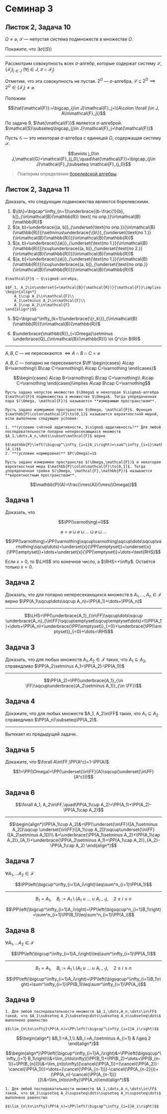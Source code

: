 # Семинар 3

## Листок 2, Задача 10

$\Omega\neq\varnothing$, $\mathcal{S}$ — непустая система подмножеств в множестве $\Omega$.

Покажите, что $\exists\sigma(\mathcal(S))$

---

Рассмотрим совокупность всех $\sigma$-алгебр, которые содержат систему $\mathcal{S}$, $\{\mathcal{F}_j\}_{j\in J}$ $(\forall j \in J, \mathcal{S}\in\mathcal{F}_j)$

Отметим, что эта совокупность не пустая. $2^\Omega$ — $\sigma$-алгебра, $\mathcal{S}\subseteq 2^\Omega\implies 2^\Omega\in\{\mathcal{F}_j\}\neq\varnothing$.

Положим 

$$\hat{\mathcal{F}}:=\bigcap_{j\in J}\mathcal{F}_j=\{A\colon \forall j\in J, A\in\mathcal{F}_j\}$$

По задаче 9, $\hat{\mathcal{F}}$ является $\sigma$-алгеброй. $\mathcal{S}\subseteq\bigcap_{j\in J}\mathcal{F}_j=\hat{\mathcal{F}}$

Пусть $\mathcal{G}$ — это некоторая $\sigma$-алгебра с единицей $\Omega$, содержащая систему $\mathcal{S}$.

$$\exists j_0\in J,\mathcal{G}=\mathcal{F}_{j_0},\quad\hat{\mathcal{F}}=\bigcap_{j\in J}\mathcal{F}_j\subseteq \mathcal{F}_{j_0}$$

> Повторим определение [борелевской алгебры](#borel-sigma-algebra).

## Листок 2, Задача 11

Доказать, что следующие подмножества являются борелевскими.

1. $\{b\}=\bigcap^\infty_{n=1}\underbrace{(b-\frac{1}{b}, b]}_{\in\mathcal{B}(\mathbb{R}) \text{ по опр.}}\in\mathcal{B}(\mathbb{R})$
2. $(a, b)=\underbrace{(a, b]}_{\underset{\text{по опр.}}{\in\mathcal{B}(\mathbb{R})}}\setminus\underbrace{\{b\}}_{\underset{\text{по 1.}}{\in\mathcal{B}(\mathbb{R})}}\in\mathcal{B}(\mathbb{R})$
3. $[a, b)=\underbrace{\{a\}}_{\underset{\text{по 1.}}{\in\mathcal{B}(\mathbb{R})}}\cup\underbrace{(a, b)}_{\underset{\text{по 2.}}{\in\mathcal{B}(\mathbb{R})}}\in\mathcal{B}(\mathbb{R})$
4. $[a, b]=\underbrace{\{a\}}_{\underset{\text{по 1.}}{\in\mathcal{B}(\mathbb{R})}}\cup\underbrace{(a, b]}_{\underset{\text{по опр.}}{\in\mathcal{B}(\mathbb{R})}}\in\mathcal{B}(\mathbb{R})$

```{seealso}
$\mathcal{F}$ — $\sigma$-алгебра, 

$$F_1, A_2\in\underset{=\mathcal{B}(\mathcal{R})}{\mathcal{F}}\implies
\begin{align*}
    A_1\cup A_2\in\mathcal{F}\\
    A_1\setminus A_2\in\mathcal{F}\\
    A_1\cup A_2\in\mathcal{F}
\end{align*}$$
```

5. $Q=\bigcup^\infty_{k=1}\underbrace{\{r_k\}}_{\in\mathcal{B}(\mathbb{R})}\in\mathcal{B}(\mathbb{R})$

6. $\underbrace{\mathbb{R}}_{=\Omega}\setminus \underbrace{Q}_{\in\mathcal{B}(\mathbb{R})} \in Q^c\in B(R)$

---

$A, B, C$ — не пересекаются $\iff A\cap B\cap C=\varnothing$

$A, B, C$ — попарно не пересекаются $\iff \begin{cases} A\cap B=\varnothing\\ B\cap C=\varnothing\\ A\cap C=\varnothing
\end{cases}$

$$\begin{cases} A\cap B=\varnothing\\ B\cap C=\varnothing\\ A\cap C=\varnothing
\end{cases}\implies A\cap B\cap C=\varnothing$$

```{prf:definition}
Пусть задано непустое множество $\Omega$ и некоторая $\sigma$-алгебра $\mathcal{F}$ подмножества в множестве $\Omega$. Тогда упорядоченная пара $(\Omega, \mathcal{F})$ называется **измеримым пространством**.
```

```{prf:definition}
Пусть задано измеримое пространство $\Omega, \mathcal{F}$. Функция $\mathbb{P}\colon\mathcal{F}\to[0,1]$ называется вероятностной мерой, если выполнены следующие условия:

1. **(условие счётной аддитивности, $\sigma$-аддитивность)** Для любой последовательности попарно непересекающихся множеств $A_1,\dots,A_n,\dots\subset\mathcal{F}$ верно

$$\mathbb{P}\left(\bigcup^\infty_{i=1}A_i\right)=\sum^\infty_{i=1}\mathbb{P}(A_i)$$
2. **(условие нормировки)** $P(\Omega)=1$
```

```{prf:definition}
Пусть задано измеримое пространство $(\Omega,\mathcal{F})$ и некоторая вероятностная мера $\mathbb{P}\colon\mathcal{F}\to[0,1]$. Тогда упорядоченная тройка $(\Omega, \mathcal{F},\mathbb{P})$ называется **вероятностным пространством**.
```

$$\mathbb{P}(A)=\frac{\mes(A)}{\mes(\Omega)}$$

## Задача 1

Доказать, что

$$\PP(\varnothing)=0$$

$$\varnothing=\varnothing\sqcup\varnothing\sqcup\dots\sqcup\varnothing\sqcup\dots$$

$$\PP(\varnothing)=\PP(\varnothing\sqcup\varnothing\sqcup\dots\sqcup\varnothing\sqcup\dots)=\underset{x}{\PP(\emptyset)}+\underset{x}{\PP(\emptyset)}+\dots+\underset{x}{\PP(\emptyset)}+\dots=\text{RHS}$$

Если $x>0$, то $\LHS$ это конечное число, а $\RHS=+\infty$.
Остаётся только $x=0$.

## Задача 2

Доказать, что для попарно непересекающихся множеств в $A_1,\dots,A_n\in\mathcal{F}$ верно $\PP(A_1\sqcup\dots\sqcup A_n)=\PP(A_1)+\dots+\PP(A_n)$

---

$$\LHS=\PP(\underbrace{A_1}_{\in\FF}\sqcup\dots\sqcup \underbrace{A_n}_{\in\FF}\sqcup\emptyset\sqcup\emptyset\dots)=\\\PP(A_1)+\dots+\PP(A_n)+\underbrace{\PP(\emptyset)}_{=0}+\underbrace{\PP(\emptyset)}_{=0}+\dots=\RHS$$

## Задача 3

Доказать, что для любых множеств $A_1,A_2\in\mathcal{F}$ таких, что $A_1\subseteq A_2$, справедливо $\PP(A_2\setminus A_1=\PP(A_2)-\PP(A_1))$

---

$$\PP(A_2)=\PP(\underbrace{A_1}_{\in \FF}\sqcup\underbrace{(A_2\setminus A_1)}_{\in \FF})$$

## Задача 4

Докажите, что для любых множеств $A_1, A_2\in\FF$ таких, что $A_1\subseteq A_2$ справедливо $\PP(A_n)\subseteq\PP(A_2)$.

---

Вытекает из предыдущей задачи.

## Задача 5

Докажите, что $\forall A\in\FF,\PP(A^c)=1-\PP(A)$.

$$1=\PP(\Omega)=\PP(\underset{\in\FF}{A}\sqcup(\underset{\in\FF}{A^c}))$$

## Задача 6

$$\forall A_1, A_2\in\FF,\quad\PP(A_1\cup A_2)=\PP(A_1)+\PP(A_2)-\PP(A_1\cap A_2)$$

---

$$\begin{align*}\PP(A_1\cup A_2)&=\PP(\underset{\in\FF}{[A_1\setminus A_2]}\sqcup \underset{\in\FF}{[A_1\cup A_2]}\sqcup\underset{\in\FF}{[A_2\setminus A_1]})\\
&=\underbrace{\PP(A_1\setminus A_2)+\PP(A_1\cap A_2)}_{A_1}+\underbrace{\PP(A_2\setminus A_1)+\PP(A_1\cap A_2)}_{A_2}-\PP(A_1\cap A_2)
\end{align*}$$

## Задача 7

$\forall A_1, \dots A_2\in\mathcal{F}$

$$\PP\left(\bigcup^\infty_{i=1}A_i\right)\leq\sum^n_{i=1}\PP(A_1)$$

---

$$B_1=A_1,\quad B_i:=A_1\setminus(A_1\cup\dots\cup A_{i-1}),\quad 2\leq i\leq n$$

$$\PP\left(\bigcup^\infty_{i=1}A_i\right)=\PP\left(\bigsqcup^n_{i=1}B_1\right)=\sum^n_{i=1}\PP(B_1)\leq\sum^n_{i=1}\PP(A_i)$$

## Задача 8

$\forall A_1, \dots A_2\in\mathcal{F}$

$$\PP\left(\bigcup^\infty_{i=1}A_i\right)\leq\sum^\infty_{i=1}\PP(A_1)$$

---

$$B_1=A_1,\quad B_i:=A_1\setminus(A_1\cup\dots\cup A_{i-1}),\quad 2\leq i\leq n$$

$$\PP\left(\bigcup^\infty_{i=1}A_i\right)=\PP\left(\bigsqcup^\infty_{i=1}B_1\right)=\sum^\infty_{i=1}\PP(B_1)\leq\sum^\infty_{i=1}\PP(A_i)$$

## Задача 9

```{prf:proposition} Свойства непрерывности вероятностной меры
1. Для любой последовательности множеств $A_1,\dots,A_n,\dots\in\FF$ такой, что $A_1\subseteq A_2\subseteq\dots\subseteq A_n\subseteq\dots$ выполнено равенство 

$$\lim_{n\to\infty}\PP(A_n)=\PP\left(\bigcup^\infty_{i=1}A_i\right)$$
```

$$\begin{align*}
    &B_1:=A_1,\\
    &B_i:=A_i\setminus A_{i=1} & i\geq 2
\end{align*}$$

$$\begin{align*}\PP\left(\bigcup^\infty_{i=1}A_i\right)&=\PP\left(\bigsqcup^\infty_{i=1} B_1\right)\\&=\lim_{n\to\infty}[\PP(B_1)+\PP(B_2)+\dots+\PP(B_{n-1})+\PP(B_{n})]\\&=\lim_{n\to\infty}[\cancel{\PP(A_1)}+(\cancel{\PP(A_2)}-\cancel{\PP(A_1)})+\dots+(\cancel{\PP(A_{n-1})}-\cancel{\PP(A_{n-2})})+(\PP(A_n)-\cancel{\PP(A_{n-1})} )]\\&=\lim_{n\to\infty}\PP(A_n)\end{align*}$$

```{prf:proposition}
1. Для любой последовательности множеств $A_1,\dots,A_n,\dots\in\FF$ такой, что $A_1\supseteq A_2\supseteq\dots\supseteq A_n\supseteq\dots$ выполнено равенство 

$$\lim_{n\to\infty}\PP(A_n)=\PP\left(\bigcap^\infty_{i=1}A_i\right)$$
```
